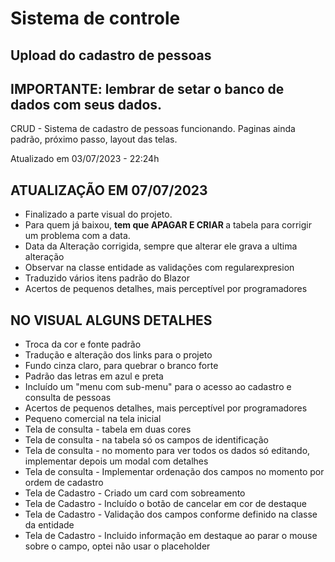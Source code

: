 # Sistema de controle

## Upload do cadastro de pessoas

## IMPORTANTE: lembrar de setar o banco de dados com seus dados.

CRUD - Sistema de cadastro de pessoas funcionando.
Paginas ainda padrão, próximo passo, layout das telas.

Atualizado em 03/07/2023 - 22:24h

## ATUALIZAÇÃO EM 07/07/2023
* Finalizado a parte visual do projeto.
* Para quem já baixou, <STRONG>tem que APAGAR E CRIAR </STRONG> a tabela para corrigir um problema com a data.
* Data da Alteração corrigida, sempre que alterar ele grava a ultima alteração
* Observar na classe entidade as validações com regularexpresion
* Traduzido vários itens padrão do Blazor
* Acertos de pequenos detalhes, mais perceptível por programadores


## NO VISUAL ALGUNS DETALHES
* Troca da cor e fonte padrão
* Tradução e alteração dos links para o projeto
* Fundo cinza claro, para quebrar o branco forte
* Padrão das letras em azul e preta
* Incluído um "menu com sub-menu" para o acesso ao cadastro e consulta de pessoas
* Acertos de pequenos detalhes, mais perceptível por programadores
* Pequeno comercial na tela inicial
* Tela de consulta - tabela em duas cores
* Tela de consulta - na tabela só os campos de identificação
* Tela de consulta - no momento para ver todos os dados só editando, implementar depois um modal com detalhes
* Tela de consulta - Implementar ordenação dos campos no momento por ordem de cadastro
* Tela de Cadastro - Criado um card com sobreamento
* Tela de Cadastro - Incluído o botão de cancelar em cor de destaque
* Tela de Cadastro - Validação dos campos conforme definido na classe da entidade
* Tela de Cadastro - Incluido informação em destaque ao parar o mouse sobre o campo, optei não usar o placeholder

  

